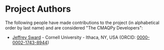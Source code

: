 # Project Authors

The following people have made contributions to the project (in alphabetical
order by last name) and are considered "The CMAQPy Developers":


* [Jeffrey Sward](https://github.com/jeffreysward) - Cornell University - Ithaca, NY, USA (ORCID: [0000-0002-1743-8944](https://orcid.org/0000-0002-1743-8944))
